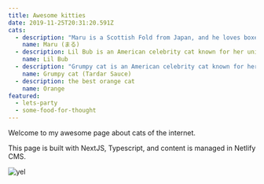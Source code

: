 ```yaml
---
title: Awesome kitties
date: 2019-11-25T20:31:20.591Z
cats:
  - description: "Maru is a Scottish Fold from Japan, and he loves boxes."
    name: Maru (まる)
  - description: Lil Bub is an American celebrity cat known for her unique appearance.
    name: Lil Bub
  - description: "Grumpy cat is an American celebrity cat known for her grumpy appearance. "
    name: Grumpy cat (Tardar Sauce)
  - description: the best orange cat
    name: Orange
featured:
  - lets-party
  - some-food-for-thought
---
```


Welcome to my awesome page about cats of the internet.

This page is built with NextJS, Typescript, and content is managed in Netlify CMS.

![yel](/img/download.png "y")
